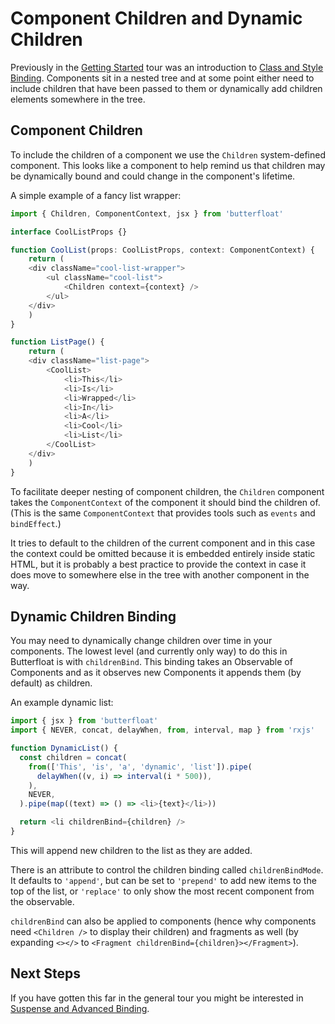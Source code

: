 # Component Children and Dynamic Children

Previously in the [Getting Started][started] tour was an introduction
to [Class and Style Binding][style]. Components sit in a nested tree
and at some point either need to include children that have been
passed to them or dynamically add children elements somewhere in the
tree.

## Component Children

To include the children of a component we use the `Children`
system-defined component. This looks like a component to help remind
us that children may be dynamically bound and could change in the
component's lifetime.

A simple example of a fancy list wrapper:

```ts
import { Children, ComponentContext, jsx } from 'butterfloat'

interface CoolListProps {}

function CoolList(props: CoolListProps, context: ComponentContext) {
    return (
    <div className="cool-list-wrapper">
        <ul className="cool-list">
            <Children context={context} />
        </ul>
    </div>
    )
}

function ListPage() {
    return (
    <div className="list-page">
        <CoolList>
            <li>This</li>
            <li>Is</li>
            <li>Wrapped</li>
            <li>In</li>
            <li>A</li>
            <li>Cool</li>
            <li>List</li>
        </CoolList>
    </div>
    )
}
```

To facilitate deeper nesting of component children, the `Children`
component takes the `ComponentContext` of the component it should
bind the children of. (This is the same `ComponentContext` that
provides tools such as `events` and `bindEffect`.)

It tries to default to the children of the current component and in
this case the context could be omitted because it is embedded
entirely inside static HTML, but it is probably a best practice to
provide the context in case it does move to somewhere else in the
tree with another component in the way.

## Dynamic Children Binding

You may need to dynamically change children over time in your
components. The lowest level (and currently only way) to do this
in Butterfloat is with `childrenBind`. This binding takes an
Observable of Components and as it observes new Components it
appends them (by default) as children.

An example dynamic list:

```ts
import { jsx } from 'butterfloat'
import { NEVER, concat, delayWhen, from, interval, map } from 'rxjs'

function DynamicList() {
  const children = concat(
    from(['This', 'is', 'a', 'dynamic', 'list']).pipe(
      delayWhen((v, i) => interval(i * 500)),
    ),
    NEVER,
  ).pipe(map((text) => () => <li>{text}</li>))

  return <li childrenBind={children} />
}
```

This will append new children to the list as they are added.

There is an attribute to control the children binding called
`childrenBindMode`. It defaults to `'append'`, but can be set
to `'prepend'` to add new items to the top of the list, or
`'replace'` to only show the most recent component from the
observable.

`childrenBind` can also be applied to components (hence why
components need `<Children />` to display their children) and
fragments as well (by expanding `<></>` to
`<Fragment childrenBind={children}></Fragment>`).

## Next Steps

If you have gotten this far in the general tour you might be
interested in [Suspense and Advanced Binding][suspense].

[started]: ./getting-started.md
[style]: ./style.md
[suspense]: ./suspense.md
